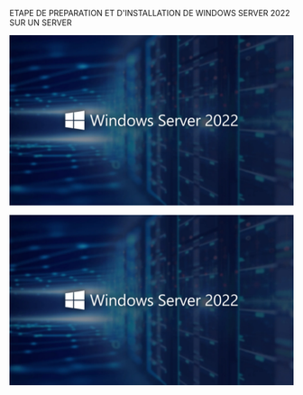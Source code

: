 
ETAPE DE PREPARATION ET D'INSTALLATION DE WINDOWS SERVER 2022 SUR UN SERVER

<img src=images/windows-server-2022.webp width='' height='' > </img>

<img src=images/windows-server-2022.webp width='' height='' > </img>
